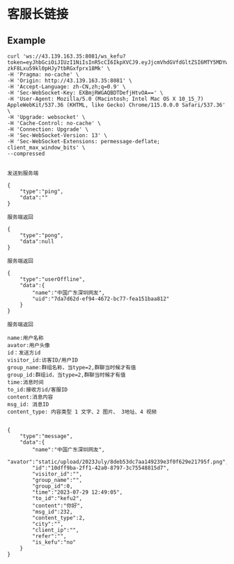 # 客服长链接

## Example 

    curl 'ws://43.139.163.35:8081/ws_kefu?token=eyJhbGciOiJIUzI1NiIsInR5cCI6IkpXVCJ9.eyJjcmVhdGVfdGltZSI6MTY5MDYwNTM2MSwia2VmdV9pZCI6MSwibmFtZSI6ImtlZnUyIiwicm9sZV9pZCI6MSwidHlwZSI6ImtlZnUifQ.arbBhTdhCraq-zkF8Lxu59kl0pHJy7tbRGxfprx18Mk' \
    -H 'Pragma: no-cache' \
    -H 'Origin: http://43.139.163.35:8081' \
    -H 'Accept-Language: zh-CN,zh;q=0.9' \
    -H 'Sec-WebSocket-Key: EXBmjRWGAQBDTDefjHtvOA==' \
    -H 'User-Agent: Mozilla/5.0 (Macintosh; Intel Mac OS X 10_15_7) AppleWebKit/537.36 (KHTML, like Gecko) Chrome/115.0.0.0 Safari/537.36' \
    -H 'Upgrade: websocket' \
    -H 'Cache-Control: no-cache' \
    -H 'Connection: Upgrade' \
    -H 'Sec-WebSocket-Version: 13' \
    -H 'Sec-WebSocket-Extensions: permessage-deflate; client_max_window_bits' \
    --compressed


    发送到服务端

    {
        "type":"ping",
        "data":""
    }

    服务端返回

    {
        "type":"pong",
        "data":null
    }

    服务端返回

    {
        "type":"userOffline",
        "data":{
            "name":"中国广东深圳网友",
            "uid":"7da7d62d-ef94-4672-bc77-fea151baa812"
        }
    }

    服务端返回

    name:用户名称
    avator:用户头像
    id：发送方id
    visitor_id:访客ID/用户ID
    group_name:群组名称，当type=2,群聊当时候才有值
    group_id:群组id，当type=2,群聊当时候才有值
    time:消息时间
    to_id:接收方id/客服ID
    content:消息内容
    msg_id: 消息ID
    content_type: 内容类型 1 文字、2 图片、 3地址、4 视频


    {
        "type":"message",
        "data":{
            "name":"中国广东深圳网友",
            "avator":"static/upload/2023July/8deb53dc7aa149239e3f0f629e21795f.png",
            "id":"10dff9ba-2ff1-42a0-8797-3c75548815d7",
            "visitor_id":"",
            "group_name":"",
            "group_id":0,
            "time":"2023-07-29 12:49:05",
            "to_id":"kefu2",
            "content":"你好",
            "msg_id":232,
            "content_type":2,
            "city":"",
            "client_ip":"",
            "refer":"",
            "is_kefu":"no"
        }
    }